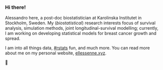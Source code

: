 ### Hi there!

Alessandro here, a post-doc biostatistician at Karolinska Institutet in Stockholm, Sweden. 
My (_biostatistical_) research interests focus of survival analysis, simulation methods, joint longitudinal-survival modelling; currently, I am working on developing statistical models for breast cancer growth and spread.

I am into all things data, [#rstats](https://twitter.com/hashtag/rstats) fun, and much more.
You can read more about me on my personal website, [ellessenne.xyz](https://www.ellessenne.xyz/). 

👋
